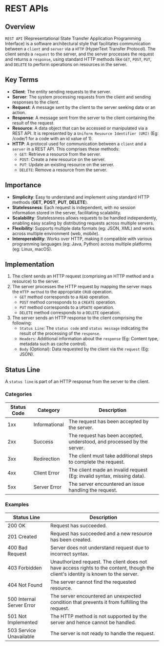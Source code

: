 # REST APIs

## Overview
`REST API` (Representational State Transfer Application Programming Interface) is a software architectural style that facilitates communication between a `client` and `server` via a `HTTP` (HyperText Transfer Protocol).
The client sends a `request` to the server, and the server processes the request and returns a `response`, using standard HTTP methods like `GET`, `POST`, `PUT`, and `DELETE` to perform operations on resources in the server.

## Key Terms
- **Client**: The entity sending requests to the server.
- **Server**: The system processing requests from the client and sending responses to the client.
- **Request**: A message sent by the client to the server seeking data or an action.
- **Response**: A message sent from the server to the client containing the result of the request.
- **Resource**: A data object that can be accessed or manipulated via a REST API. It is represented by a `Uniform Resource Identifier (URI)` (Eg: /code/1 for a code with an id value of 1).
- **HTTP**: A protocol used for communication between a `client` and a `server` in a REST API. This comprises these methods:
  - `GET`: Retrieve a resource from the server.
  - `POST`: Create a new resource on the server.
  - `PUT`: Update an existing resource on the server.
  - `DELETE`: Remove a resource from the server.

## Importance
- **Simplicity**: Easy to understand and implement using standard HTTP methods (**GET**, **POST**, **PUT**, **DELETE**).
- **Statelessness**: Each request is independent, with no session information stored in the server, facilitating scalability.
- **Scalability**: Statelessness allows requests to be handled independently, enabling easy scaling by distributing requests across multiple servers. 
- **Flexibility**: Supports multiple data formats (eg: JSON, XML) and works across multiple environment (web, mobile).
- **Interoperability**: Works over HTTP, making it compatible with various programming languages (eg: Java, Python) across multiple platforms (eg: Linux, macOS).

## Implementation
1. The client sends an HTTP request (comprising an HTTP method and a resource) to the server.
2. The server processes the HTTP request by mapping the server maps the `HTTP method` to the appropriate `CRUD` operation. 
   - `GET` method corresponds to a `READ` operation.
   - `POST` method corresponds to a `CREATE` operation.
   - `PUT` method corresponds to a `UPDATE` operation.
   - `DELETE` method corresponds to a `DELETE` operation.
3. The server sends an HTTP response to the client comprising the following:
   - `Status Line`: The `status code` and `status message` indicating the result of the processing of the `response`.
   - `Headers`: Additional information about the `response` (Eg: Content type, metadata such as cache control).
   - `Body` (Optional): Data requested by the client via the `request` (Eg: JSON). 

## Status Line
A `status line` is part of an HTTP response from the server to the client.

### Categories
| Status Code | Category      | Description                                                             |
|-------------|---------------|-------------------------------------------------------------------------|
| 1xx         | Informational | The request has been accepted by the server.                            | 
| 2xx         | Success       | The request has been accepted, understood, and processed by the server. |                                  
| 3xx         | Redirection   | The client must take additional steps to complete the request.          |
| 4xx         | Client Error  | The client made an invalid request (Eg: invalid syntax, missing data).  |
| 5xx         | Server Error  | The server encountered an issue handling the request.                   | 

### Examples
| Status Line               | Description                                                                                                                       |
|---------------------------|-----------------------------------------------------------------------------------------------------------------------------------|
| 200 OK                    | Request has succeeded.                                                                                                            |
| 201 Created               | Request has succeeded and a new resource has been created.                                                                        |
| 400 Bad Request           | Server does not understand request due to incorrect syntax.                                                                       |
| 403 Forbidden             | Unauthorized request. The client does not have access rights to the content, though the client's identity is known to the server. |
| 404 Not Found             | The server cannot find the requested resource.                                                                                    |
| 500 Internal Server Error | The server encountered an unexpected condition that prevents it from fulfilling the request.                                      |
| 501 Not Implemented       | The HTTP method is not supported by the server and hence cannot be handled.                                                       |
| 503 Service Unavailable   | The server is not ready to handle the request.                                                                                    |
